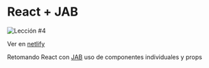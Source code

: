 # React + JAB
![Lección #4](https://i.ibb.co/g3v58c2/componente-y-props.gif)

Ver en [netlify](https://reactpropsjab.netlify.app/)

Retomando React con [JAB](https://www.youtube.com/watch?v=JEVAFDq3A7Q&list=PLRM7PpbqqStKo-NiCuzuYwewZmd9b-EZ9&index=4&t=472s) uso de componentes individuales y props